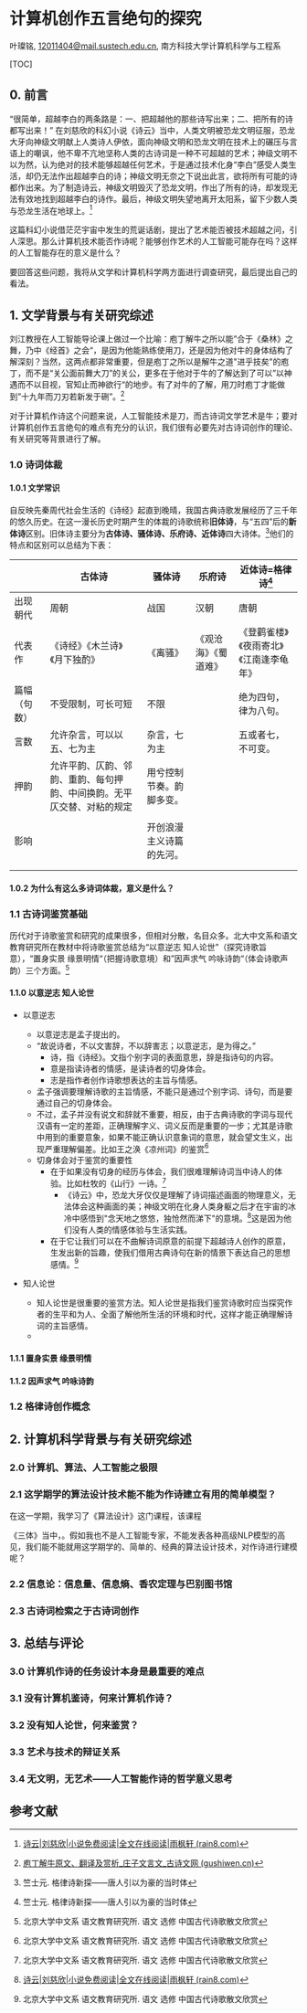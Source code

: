 # 计算机创作五言绝句的探究

叶璨铭, 12011404@mail.sustech.edu.cn, 南方科技大学计算机科学与工程系

[TOC]

## 0. 前言

​	“很简单，超越李白的两条路是：一、把超越他的那些诗写出来；二、把所有的诗都写出来！” 在刘慈欣的科幻小说《诗云》当中，人类文明被恐龙文明征服，恐龙大牙向神级文明献上人类诗人伊依，面向神级文明和恐龙文明在技术上的碾压与言语上的嘲讽，他不卑不亢地坚称人类的古诗词是一种不可超越的艺术；神级文明不以为然，认为绝对的技术能够超越任何艺术，于是通过技术化身“李白”感受人类生活，却仍无法作出超越李白的诗；神级文明无奈之下说出此言，欲将所有可能的诗都作出来。为了制造诗云，神级文明毁灭了恐龙文明，作出了所有的诗，却发现无法有效地找到超越李白的诗作。最后，神级文明失望地离开太阳系，留下少数人类与恐龙生活在地球上。[^1]

​	这篇科幻小说借茫茫宇宙中发生的荒诞话剧，提出了艺术能否被技术超越之问，引人深思。那么计算机技术能否作诗呢？能够创作艺术的人工智能可能存在吗？这样的人工智能存在的意义是什么？

​	要回答这些问题，我将从文学和计算机科学两方面进行调查研究，最后提出自己的看法。

## 1. 文学背景与有关研究综述

​	刘江教授在人工智能导论课上做过一个比喻：庖丁解牛之所以能”合于《桑林》之舞，乃中《经首》之会“，是因为他能熟练使用刀，还是因为他对牛的身体结构了解深刻？当然，这两点都非常重要，但是庖丁之所以是解牛之道"进乎技矣"的庖丁，而不是“关公面前舞大刀”的关公，更多在于他对于牛的了解达到了可以”以神遇而不以目视，官知止而神欲行“的地步。有了对牛的了解，用刀时庖丁才能做到”十九年而刀刃若新发于硎”。[^9]

​	对于计算机作诗这个问题来说，人工智能技术是刀，而古诗词文学艺术是牛；要对计算机创作五言绝句的难点有充分的认识，我们很有必要先对古诗词创作的理论、有关研究等背景进行了解。

### 1.0 诗词体裁

#### 1.0.1 文学常识

自反映先秦周代社会生活的《诗经》起直到晚晴，我国古典诗歌发展经历了三千年的悠久历史。在这一漫长历史时期产生的体裁的诗歌统称**旧体诗**，与“五四”后的**新体诗**区别。旧体诗主要分为**古体诗、骚体诗、乐府诗、近体诗**四大诗体。[^2]他们的特点和区别可以总结为下表：

|              | 古体诗                                                       | 骚体诗                   | 乐府诗               | 近体诗=格律诗[^2]                        |
| ------------ | ------------------------------------------------------------ | ------------------------ | -------------------- | ---------------------------------------- |
| 出现朝代     | 周朝                                                         | 战国                     | 汉朝                 | 唐朝                                     |
| 代表作       | 《诗经》《木兰诗》《月下独酌》                               | 《离骚》                 | 《观沧海》《蜀道难》 | 《登鹳雀楼》《夜雨寄北》《江南逢李龟年》 |
| 篇幅（句数） | 不受限制，可长可短                                           | 不限                     |                      | 绝为四句，律为八句。                     |
| 言数         | 允许杂言，可以以五、七为主                                   | 杂言，七为主             |                      | 五或者七，不可变。                       |
| 押韵         | 允许平韵、仄韵、邻韵、重韵、每句押韵、中间换韵。无平仄交替、对粘的规定 | 用兮控制节奏。韵脚多变。 |                      |                                          |
|              |                                                              |                          |                      |                                          |
| 影响         |                                                              | 开创浪漫主义诗篇的先河。 |                      |                                          |
|              |                                                              |                          |                      |                                          |
|              |                                                              |                          |                      |                                          |



#### 1.0.2 为什么有这么多诗词体裁，意义是什么？



### 1.1 古诗词鉴赏基础

历代对于诗歌鉴赏和研究的成果很多，但相对分散，名目众多。北大中文系和语文教育研究所在教材中将诗歌鉴赏总结为“以意逆志 知人论世”（探究诗歌旨意），“置身实景 缘景明情“（把握诗歌意境）和”因声求气 吟咏诗韵“（体会诗歌声韵）三个方面。[^8]

#### 1.1.0 以意逆志 知人论世

- 以意逆志
  - 以意逆志是孟子提出的。
  - “故说诗者，不以文害辞，不以辞害志；以意逆志，是为得之。”
    - 诗，指《诗经》。文指个别字词的表面意思，辞是指诗句的内容。
    - 意是指读诗者的情感，是读诗者的切身体会。
    - 志是指作者创作诗歌想表达的主旨与情感。
  - 孟子强调要理解诗歌的主旨情感，不能只是通过个别字词、诗句，而是要通过自己的切身体会。
  - 不过，孟子并没有说文和辞就不重要，相反，由于古典诗歌的字词与现代汉语有一定的差距，正确理解字义、词义反而是重要的一步；尤其是诗歌中用到的重要意象，如果不能正确认识意象词的意思，就会望文生义，出现严重理解偏差。比如王之涣《凉州词》的鉴赏[^8]
  - 切身体会对于鉴赏的重要性
    - 在于如果没有切身的经历与体会，我们很难理解诗词当中诗人的体验。比如杜牧的《山行》一诗。[^8]
      - 《诗云》中，恐龙大牙仅仅是理解了诗词描述画面的物理意义，无法体会这种画面的美；神级文明在化身人类身躯之后才在宇宙的冰冷中感悟到"念天地之悠悠，独怆然而涕下"的意境。[^1]这是因为他们没有人类的情感体验与生活实践。
    - 在于它让我们可以在不曲解诗词原意的前提下超越诗人创作的原意，生发出新的旨趣，使我们借用古典诗句在新的情景下表达自己的思想感情。[^8]

- 知人论世
  - 知人论世是很重要的鉴赏方法。知人论世是指我们鉴赏诗歌时应当探究作者的生平和为人、全面了解他所生活的环境和时代，这样才能正确理解诗词的主旨感情。
  - 



#### 1.1.1 置身实景 缘景明情



#### 1.1.2 因声求气 吟咏诗韵

### 1.2 格律诗创作概念



## 2. 计算机科学背景与有关研究综述

### 2.0 计算机、算法、人工智能之极限

### 2.1 这学期学的算法设计技术能不能为作诗建立有用的简单模型？

在这一学期，我学习了《算法设计》这门课程，该课程

《三体》当中，。假如我也不是人工智能专家，不能发表各种高级NLP模型的高见，我们能不能就用这学期学的、简单的、经典的算法设计技术，对作诗进行建模呢？



### 2.2 信息论：信息量、信息熵、香农定理与巴别图书馆

### 2.3 古诗词检索之于古诗词创作



## 3. 总结与评论

### 3.0 计算机作诗的任务设计本身是最重要的难点



### 3.1 没有计算机鉴诗，何来计算机作诗？

### 3.2 没有知人论世，何来鉴赏？

### 3.3 艺术与技术的辩证关系

### 3.4 无文明，无艺术——人工智能作诗的哲学意义思考



## 参考文献

[^1]: [诗云|刘慈欣|小说免费阅读|全文在线阅读|雨枫轩 (rain8.com)](https://www.rain8.com/book/1374/)
[^2]: 竺士元. 格律诗新探——唐人引以为豪的当时体
[^3]: 王国维著, 思履主编. 人间词话（全解版）
[^4]: 周啸天. 唐宋绝句鉴赏辞典
[^5]: Joe & Eva. 算法设计.
[^6]: 梁健楠,孙茂松,矣晓沅.基于深度神经网络的诗词检索[J].中文信息学报,2020,34(12):82-91.
[^7]: 武苏雯. 经典诗词的语义搜索与应用[D].中原工学院,2021.DOI:10.27774/d.cnki.gzygx.2021.000190.
[^8]: 北京大学中文系 语文教育研究所. 语文 选修 中国古代诗歌散文欣赏   
[^9]: [庖丁解牛原文、翻译及赏析_庄子文言文_古诗文网 (gushiwen.cn)](https://so.gushiwen.cn/shiwenv_8def13da8f71.aspx)

[^10]: [科学网—计算机与计算模式 (1) 何谓计算机？ - 程京德的博文 (sciencenet.cn)](https://blog.sciencenet.cn/blog-2371919-863655.html)

